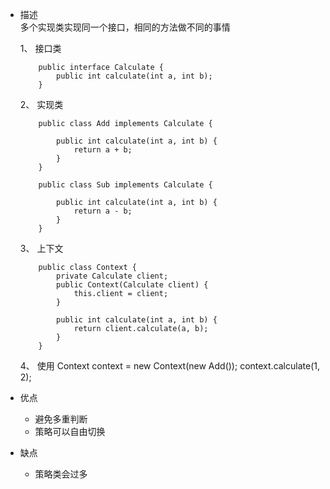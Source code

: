 * 描述  
    多个实现类实现同一个接口，相同的方法做不同的事情  
    
    1、 接口类
    ~~~
        public interface Calculate {
            public int calculate(int a, int b);
        }        
    ~~~
    
    2、 实现类
    ~~~
        public class Add implements Calculate {
            
            public int calculate(int a, int b) {
                return a + b;
            }
        }
  
        public class Sub implements Calculate {
            
            public int calculate(int a, int b) {
                return a - b;
            }
        }
    ~~~
  
    3、 上下文
    ~~~
        public class Context {
            private Calculate client;
            public Context(Calculate client) {
                this.client = client;
            }
            
            public int calculate(int a, int b) {
                return client.calculate(a, b);
            }
        }
    ~~~
  
    4、 使用
        Context context = new Context(new Add());
        context.calculate(1, 2);
        
* 优点  
    * 避免多重判断
    * 策略可以自由切换
    
* 缺点  
    * 策略类会过多           